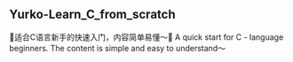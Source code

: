 ## Yurko-Learn_C_from_scratch
🌟适合C语言新手的快速入门，内容简单易懂～🌟
A quick start for C - language beginners. The content is simple and easy to understand～
